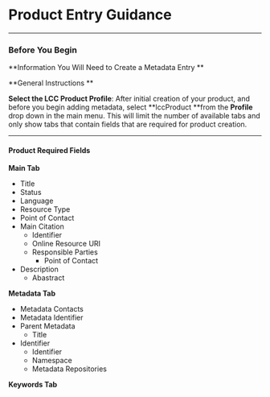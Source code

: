 # Product Entry Guidance

---

### Before You Begin

**Information You Will Need to Create a Metadata Entry **

**General Instructions **

**Select the LCC Product Profile**: After initial creation of your product, and before you begin adding metadata, select **lccProduct **from the **Profile** drop down in the main menu. This will limit the number of available tabs and only show tabs that contain fields that are required for product creation.

---

#### **Product Required Fields**

**Main Tab**

* Title 
* Status
* Language
* Resource Type
* Point of Contact
* Main Citation
  * Identifier 
  * Online Resource URI
  * Responsible Parties
    * Point of Contact
* Description 
  * Abastract

**Metadata Tab**

* Metadata Contacts
* Metadata Identifier 
* Parent Metadata
  * Title
* Identifier
  * Identifier
  * Namespace
  * Metadata Repositories

**Keywords Tab**

